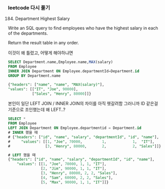 ### leetcode 다시 풀기 
184. Department Highest Salary

Write an SQL query to find employees who have the highest salary in each of the departments.

Return the result table in any order.

이것이 왜 틀렸고, 어떻게 해야하냐면 
```sql
SELECT Department.name,Employee.name,MAX(salary)
FROM Employee
INNER JOIN Department ON Employee.departmentId=Department.id
GROUP BY Department.name

{"headers": ["name", "name", "MAX(salary)"],
"values": [["IT", "Joe", 90000], 
           ["Sales", "Henry", 80000]]}
```           

본인이 일단 LEFT JOIN / INNER JOIN의 차이를 아직 헷갈려함 
그러니까 ID 같은걸 기준으로 조인했는데 왜 LEFT..?
```sql
SELECT *
FROM Employee
LEFT JOIN Department ON Employee.departmentid = Department.id
# INNER 했을 때
# {"headers": ["id", "name", "salary", "departmentId", "id", "name"], 
#     "values": [[1, "Joe", 70000,         1,            1,  "IT"], 
#                [3, "Henry", 80000,       2,            2, "Sales"]]}

# LEFT 했을 때 
{"headers": ["id", "name", "salary", "departmentId", "id", "name"], 
    "values": [[1, "Joe", 70000, 1, 1, "IT"], 
               [2, "Jim", 90000, 1, 1, "IT"], 
               [3, "Henry", 80000, 2, 2, "Sales"], 
               [4, "Sam", 60000, 2, 2, "Sales"], 
               [5, "Max", 90000, 1, 1, "IT"]]}
```               
